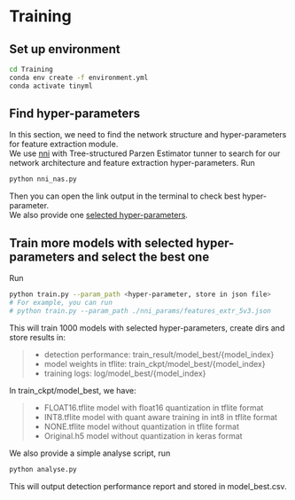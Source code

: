 # Training

## Set up environment
```bash
cd Training
conda env create -f environment.yml
conda activate tinyml
```

## Find hyper-parameters
In this section, we need to find the network structure and hyper-parameters for feature extraction module.  
We use [nni](https://nni.readthedocs.io/en/stable/) with Tree-structured Parzen Estimator tunner to search for our network architecture and feature extraction hyper-parameters.
Run  
```bash
python nni_nas.py
```
Then you can open the link output in the terminal to check best hyper-parameter.  
We also provide one [selected hyper-parameters](../Training/nni_params/features_extr_5v3.json).  

## Train more models with selected hyper-parameters and select the best one
Run  
```bash
python train.py --param_path <hyper-parameter, store in json file>
# For example, you can run
# python train.py --param_path ./nni_params/features_extr_5v3.json
```
This will train 1000 models with selected hyper-parameters, create dirs and store results in:  
> + detection performance: train_result/model_best/{model_index}
> + model weights in tflite: train_ckpt/model_best/{model_index}
> + training logs: log/model_best/{model_index}

In train_ckpt/model_best, we have:  
> + FLOAT16.tflite model with float16 quantization in tflite format
> + INT8.tflite model with quant aware training in int8 in tflite format
> + NONE.tflite model without quantization in tflite format
> + Original.h5 model without quantization in keras format

We also provide a simple analyse script, run  
```bash
python analyse.py
```
This will output detection performance report and stored in model_best.csv.  

